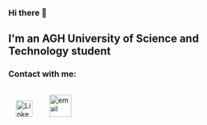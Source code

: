 ### Hi there 👋

## I'm an AGH University of Science and Technology student

### Contact with me:
[<img style='margin:15px;' alt='Linkedin' width='33px' src='https://cdns.iconmonstr.com/wp-content/assets/preview/2012/240/iconmonstr-linkedin-3.png' />][Linkedin]
[<img style='margin:15px;' alt='email' width='44px' src='https://cdn.onlinewebfonts.com/svg/img_62174.png' />][email]


<!--
**K0nicki/K0nicki** is a ✨ _special_ ✨ repository because its `README.md` (this file) appears on your GitHub profile.

Here are some ideas to get you started:

- 🔭 I’m currently working on ...
- 🌱 I’m currently learning ...
- 👯 I’m looking to collaborate on ...
- 🤔 I’m looking for help with ...
- 💬 Ask me about ...
- 📫 How to reach me: ...
- 😄 Pronouns: ...
- ⚡ Fun fact: ...
-->

[Linkedin]: www.linkedin.com/in/konickik
[email]: mailto:konicki.konrad@onet.pl
